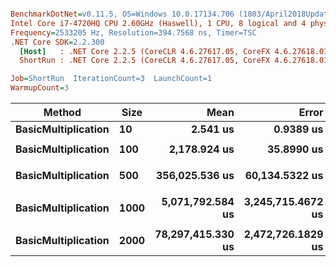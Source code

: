 ``` ini

BenchmarkDotNet=v0.11.5, OS=Windows 10.0.17134.706 (1803/April2018Update/Redstone4)
Intel Core i7-4720HQ CPU 2.60GHz (Haswell), 1 CPU, 8 logical and 4 physical cores
Frequency=2533205 Hz, Resolution=394.7568 ns, Timer=TSC
.NET Core SDK=2.2.300
  [Host]   : .NET Core 2.2.5 (CoreCLR 4.6.27617.05, CoreFX 4.6.27618.01), 64bit RyuJIT
  ShortRun : .NET Core 2.2.5 (CoreCLR 4.6.27617.05, CoreFX 4.6.27618.01), 64bit RyuJIT

Job=ShortRun  IterationCount=3  LaunchCount=1  
WarmupCount=3  

```
|              Method | Size |              Mean |             Error |          StdDev | Ratio |
|-------------------- |----- |------------------:|------------------:|----------------:|------:|
| **BasicMultiplication** |   **10** |          **2.541 us** |         **0.9389 us** |       **0.0515 us** |  **1.00** |
|                     |      |                   |                   |                 |       |
| **BasicMultiplication** |  **100** |      **2,178.924 us** |        **35.8990 us** |       **1.9677 us** |  **1.00** |
|                     |      |                   |                   |                 |       |
| **BasicMultiplication** |  **500** |    **356,025.536 us** |    **60,134.5322 us** |   **3,296.1766 us** |  **1.00** |
|                     |      |                   |                   |                 |       |
| **BasicMultiplication** | **1000** |  **5,071,792.584 us** | **3,245,715.4672 us** | **177,908.6169 us** |  **1.00** |
|                     |      |                   |                   |                 |       |
| **BasicMultiplication** | **2000** | **78,297,415.330 us** | **2,472,726.1829 us** | **135,538.4659 us** |  **1.00** |
